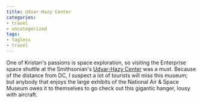 ```yaml
---
title: Udvar-Hazy Center
categories:
- travel
- uncategorized
tags:
- tagless
- travel
---
```


One of Kristan's passions is space exploration, so visiting the Enterprise space shuttle at the Smithsonian's [Udvar-Hazy Center][1] was a must.  Because of the distance from DC, I suspect a lot of tourists will miss this museum; but anybody that enjoys the large exhibits of the National Air & Space Museum owes it to themselves to go check out this gigantic hanger, lousy with aircraft.

   [1]: http://www.nasm.si.edu/museum/udvarhazy/

